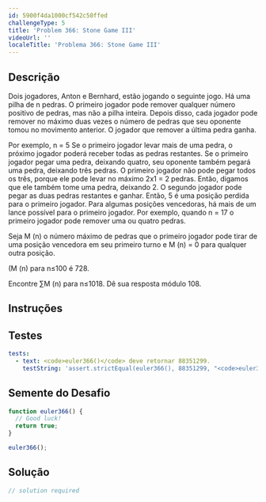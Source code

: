 ```yaml
---
id: 5900f4da1000cf542c50ffed
challengeType: 5
title: 'Problem 366: Stone Game III'
videoUrl: ''
localeTitle: 'Problema 366: Stone Game III'
---
```


## Descrição
<section id="description"> Dois jogadores, Anton e Bernhard, estão jogando o seguinte jogo. Há uma pilha de n pedras. O primeiro jogador pode remover qualquer número positivo de pedras, mas não a pilha inteira. Depois disso, cada jogador pode remover no máximo duas vezes o número de pedras que seu oponente tomou no movimento anterior. O jogador que remover a última pedra ganha. <p> Por exemplo, n = 5 Se o primeiro jogador levar mais de uma pedra, o próximo jogador poderá receber todas as pedras restantes. Se o primeiro jogador pegar uma pedra, deixando quatro, seu oponente também pegará uma pedra, deixando três pedras. O primeiro jogador não pode pegar todos os três, porque ele pode levar no máximo 2x1 = 2 pedras. Então, digamos que ele também tome uma pedra, deixando 2. O segundo jogador pode pegar as duas pedras restantes e ganhar. Então, 5 é uma posição perdida para o primeiro jogador. Para algumas posições vencedoras, há mais de um lance possível para o primeiro jogador. Por exemplo, quando n = 17 o primeiro jogador pode remover uma ou quatro pedras. </p><p> Seja M (n) o número máximo de pedras que o primeiro jogador pode tirar de uma posição vencedora em seu primeiro turno e M (n) = 0 para qualquer outra posição. </p><p> (M (n) para n≤100 é 728. </p><p> Encontre ∑M (n) para n≤1018. Dê sua resposta módulo 108. </p></section>

## Instruções
<section id="instructions">
</section>

## Testes
<section id='tests'>

```yml
tests:
  - text: <code>euler366()</code> deve retornar 88351299.
    testString: 'assert.strictEqual(euler366(), 88351299, "<code>euler366()</code> should return 88351299.");'

```

</section>

## Semente do Desafio
<section id='challengeSeed'>

<div id='js-seed'>

```js
function euler366() {
  // Good luck!
  return true;
}

euler366();

```

</div>



</section>

## Solução
<section id='solution'>

```js
// solution required
```
</section>
